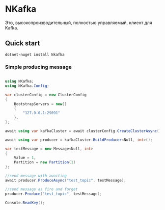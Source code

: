 # NKafka

Это, высокопроизводительный, полностью управляемый, клиент для Kafka.

## Quick start

```dotnet-nuget install Nkafka```

### Simple producing message

```csharp

using NKafka;
using NKafka.Config;

var clusterConfig = new ClusterConfig
{
    BootstrapServers = new[]
    {
        "127.0.0.1:29091"
    },
};

await using var kafkaCluster = await clusterConfig.CreateClusterAsync();

await using var producer = kafkaCluster.BuildProducer<Null, int>();

var testMessage = new Message<Null, int>
{
    Value = 1,
    Partition = new Partition(1)
};

//send message with awaiting
await producer.ProduceAsync("test_topic", testMessage);

//send message as fire and forget
producer.Produce("test_topic", testMessage);

Console.ReadKey();

``` 